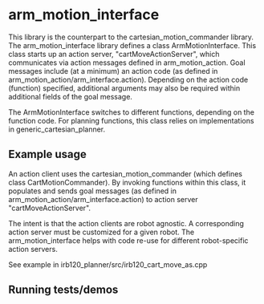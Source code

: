 # arm_motion_interface
This library is the counterpart to the cartesian_motion_commander library.
The arm_motion_interface library defines a class ArmMotionInterface.
This class starts up an action server, "cartMoveActionServer", which communicates via action messages defined in arm_motion_action.
Goal messages include (at a minimum) an action code (as defined in arm_motion_action/arm_interface.action).
Depending on the action code (function) specified, additional arguments may also be required within additional fields
of the goal message.

The ArmMotionInterface switches to different functions, depending on the function code.  For planning functions, this class
relies on implementations in generic_cartesian_planner.

## Example usage
An action client uses the cartesian_motion_commander (which defines class CartMotionCommander).  By invoking functions
within this class, it populates and sends goal messages (as defined in arm_motion_action/arm_interface.action) to
action server "cartMoveActionServer".  

The intent is that the action clients are robot agnostic.
A corresponding action server must be customized for a given robot.  The arm_motion_interface helps with code re-use for
different robot-specific action servers.

See example in irb120_planner/src/irb120_cart_move_as.cpp

## Running tests/demos
    
